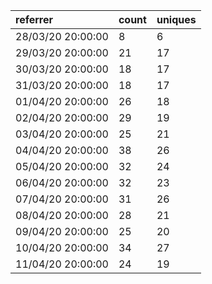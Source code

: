 | referrer          | count | uniques |
| :---------------- | :---- | :------ |
| 28/03/20 20:00:00 | 8     | 6       |
| 29/03/20 20:00:00 | 21    | 17      |
| 30/03/20 20:00:00 | 18    | 17      |
| 31/03/20 20:00:00 | 18    | 17      |
| 01/04/20 20:00:00 | 26    | 18      |
| 02/04/20 20:00:00 | 29    | 19      |
| 03/04/20 20:00:00 | 25    | 21      |
| 04/04/20 20:00:00 | 38    | 26      |
| 05/04/20 20:00:00 | 32    | 24      |
| 06/04/20 20:00:00 | 32    | 23      |
| 07/04/20 20:00:00 | 31    | 26      |
| 08/04/20 20:00:00 | 28    | 21      |
| 09/04/20 20:00:00 | 25    | 20      |
| 10/04/20 20:00:00 | 34    | 27      |
| 11/04/20 20:00:00 | 24    | 19      |